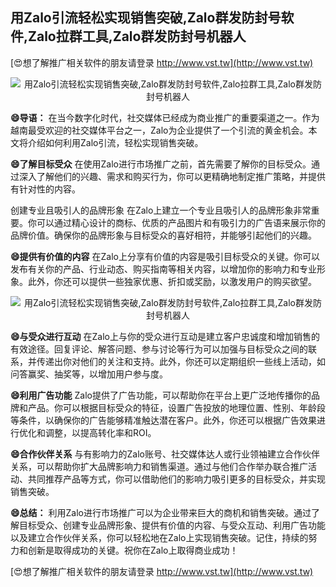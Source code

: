 ## **用Zalo引流轻松实现销售突破,Zalo群发防封号软件,Zalo拉群工具,Zalo群发防封号机器人**

[😍想了解推广相关软件的朋友请登录 http://www.vst.tw](http://www.vst.tw)

 <center><img src="https://vst.tw/MP4/tuiguang/png/3.png" alt="用Zalo引流轻松实现销售突破,Zalo群发防封号软件,Zalo拉群工具,Zalo群发防封号机器人"></center>

**😄导语：**
在当今数字化时代，社交媒体已经成为商业推广的重要渠道之一。作为越南最受欢迎的社交媒体平台之一，Zalo为企业提供了一个引流的黄金机会。本文将介绍如何利用Zalo引流，轻松实现销售突破。

**😄了解目标受众**
在使用Zalo进行市场推广之前，首先需要了解你的目标受众。通过深入了解他们的兴趣、需求和购买行为，你可以更精确地制定推广策略，并提供有针对性的内容。

创建专业且吸引人的品牌形象
在Zalo上建立一个专业且吸引人的品牌形象非常重要。你可以通过精心设计的商标、优质的产品图片和有吸引力的广告语来展示你的品牌价值。确保你的品牌形象与目标受众的喜好相符，并能够引起他们的兴趣。

**😄提供有价值的内容**
在Zalo上分享有价值的内容是吸引目标受众的关键。你可以发布有关你的产品、行业动态、购买指南等相关内容，以增加你的影响力和专业形象。此外，你还可以提供一些独家优惠、折扣或奖励，以激发用户的购买欲望。

 <center><img src="https://vst.tw/MP4/tuiguang/png/6.png" alt="用Zalo引流轻松实现销售突破,Zalo群发防封号软件,Zalo拉群工具,Zalo群发防封号机器人"></center>

**😄与受众进行互动**
在Zalo上与你的受众进行互动是建立客户忠诚度和增加销售的有效途径。回复评论、解答问题、参与讨论等行为可以加强与目标受众之间的联系，并传递出你对他们的关注和支持。此外，你还可以定期组织一些线上活动，如问答赢奖、抽奖等，以增加用户参与度。

**😄利用广告功能**
Zalo提供了广告功能，可以帮助你在平台上更广泛地传播你的品牌和产品。你可以根据目标受众的特征，设置广告投放的地理位置、性别、年龄段等条件，以确保你的广告能够精准触达潜在客户。此外，你还可以根据广告效果进行优化和调整，以提高转化率和ROI。

**😄合作伙伴关系**
与有影响力的Zalo账号、社交媒体达人或行业领袖建立合作伙伴关系，可以帮助你扩大品牌影响力和销售渠道。通过与他们合作举办联合推广活动、共同推荐产品等方式，你可以借助他们的影响力吸引更多的目标受众，并实现销售突破。

**😄总结：**
利用Zalo进行市场推广可以为企业带来巨大的商机和销售突破。通过了解目标受众、创建专业品牌形象、提供有价值的内容、与受众互动、利用广告功能以及建立合作伙伴关系，你可以轻松地在Zalo上实现销售突破。记住，持续的努力和创新是取得成功的关键。祝你在Zalo上取得商业成功！

[😍想了解推广相关软件的朋友请登录 http://www.vst.tw](http://www.vst.tw)



